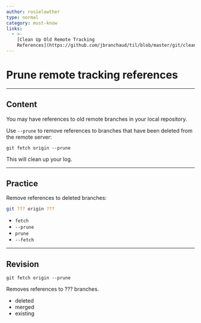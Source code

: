 ```yaml
---
author: rosielowther
type: normal
category: must-know
links:
  - >-
    [Clean Up Old Remote Tracking
    References](https://github.com/jbranchaud/til/blob/master/git/clean-up-old-remote-tracking-references.md){website}
---
```


# Prune remote tracking references


---

## Content

You may have references to old remote branches in your local repository.

Use `--prune` to remove references to branches that have been deleted from the remote server:

```plain-text
git fetch origin --prune
```

This will clean up your log.


---

## Practice

Remove references to deleted branches:

```bash
git ??? origin ???
```

- `fetch`
- `--prune`
- `prune`
- `--fetch`


---

## Revision

```plain-text
git fetch origin --prune
```

Removes references to ??? branches.

- deleted
- merged
- existing
 
